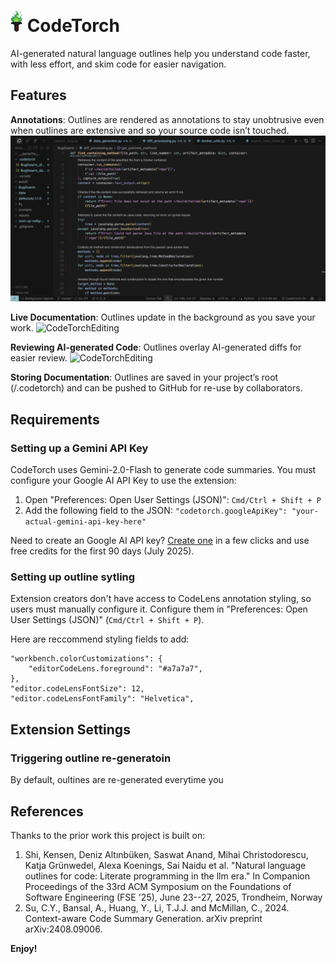 # <img src="./assets/codeTorchIcon.png" alt="Alt text" width="20"/> CodeTorch 

AI-generated natural language outlines help you understand code faster, with less effort, and skim code for easier navigation. 


## Features

**Annotations**: Outlines are rendered as annotations to stay unobtrusive even when outlines are extensive and so your source code isn’t touched.
![CodeTorchPythonExampleImg](./assets/CodeTorchPythonExampleImg.png)

**Live Documentation**: Outlines update in the background as you save your work.
![CodeTorchEditing](./assets/CodeTorchEditing2.gif)
<!-- <img src="./assets/CodeTorchEditing.gif" alt="Alt text" width="700"/> -->

**Reviewing AI-generated Code**: Outlines overlay AI-generated diffs for easier review.
![CodeTorchEditing](./assets/CodeTorchCursor.gif)

**Storing Documentation**: Outlines are saved in your project’s root (/.codetorch) and can be pushed to GitHub for re-use by collaborators.


## Requirements

### Setting up a Gemini API Key

CodeTorch uses Gemini-2.0-Flash to generate code summaries. You must configure your Google AI API Key to use the extension: 
1. Open "Preferences: Open User Settings (JSON)": `Cmd/Ctrl + Shift + P`
2. Add the following field to the JSON: `"codetorch.googleApiKey": "your-actual-gemini-api-key-here"`

Need to create an Google AI API key? [Create one](https://aistudio.google.com/app/apikey) in a few clicks and use free credits for the first 90 days (July 2025).

### Setting up outline sytling

Extension creators don't have access to CodeLens annotation styling, so users must manually configure it. Configure them in "Preferences: Open User Settings (JSON)" (`Cmd/Ctrl + Shift + P`). 

Here are reccommend styling fields to add:

```
"workbench.colorCustomizations": {
    "editorCodeLens.foreground": "#a7a7a7",
},
"editor.codeLensFontSize": 12,
"editor.codeLensFontFamily": "Helvetica",
```


## Extension Settings

### Triggering outline re-generatoin
By default, oultines are re-generated everytime you 

## References
Thanks to the prior work this project is built on:
1. Shi, Kensen, Deniz Altınbüken, Saswat Anand, Mihai Christodorescu, Katja Grünwedel, Alexa Koenings, Sai Naidu et al. "Natural language outlines for code: Literate programming in the llm era." In Companion Proceedings of the 33rd ACM Symposium on the Foundations of Software Engineering (FSE '25), June 23--27, 2025, Trondheim, Norway
2. Su, C.Y., Bansal, A., Huang, Y., Li, T.J.J. and McMillan, C., 2024. Context-aware Code Summary Generation. arXiv preprint arXiv:2408.09006.

**Enjoy!**
